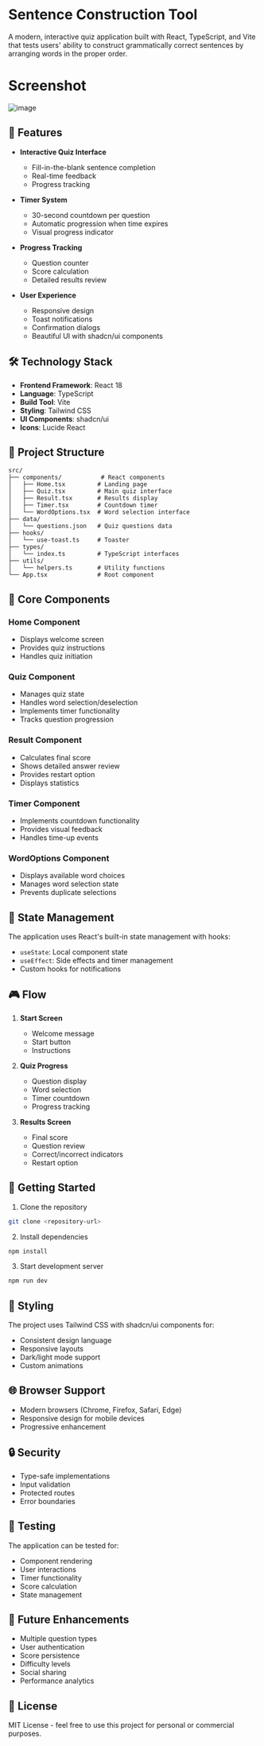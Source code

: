 # Sentence Construction Tool

A modern, interactive quiz application built with React, TypeScript, and Vite that tests users' ability to construct grammatically correct sentences by arranging words in the proper order.

# Screenshot
![image](https://github.com/user-attachments/assets/5f902e49-d697-4dd0-ac62-f78796803d12)


## 🌟 Features

- **Interactive Quiz Interface**
  - Fill-in-the-blank sentence completion
  - Real-time feedback
  - Progress tracking

- **Timer System**
  - 30-second countdown per question
  - Automatic progression when time expires
  - Visual progress indicator

- **Progress Tracking**
  - Question counter
  - Score calculation
  - Detailed results review

- **User Experience**
  - Responsive design
  - Toast notifications
  - Confirmation dialogs
  - Beautiful UI with shadcn/ui components

## 🛠️ Technology Stack

- **Frontend Framework**: React 18
- **Language**: TypeScript
- **Build Tool**: Vite
- **Styling**: Tailwind CSS
- **UI Components**: shadcn/ui
- **Icons**: Lucide React

## 📁 Project Structure

```
src/
├── components/           # React components
│   ├── Home.tsx         # Landing page
│   ├── Quiz.tsx         # Main quiz interface
│   ├── Result.tsx       # Results display
│   ├── Timer.tsx        # Countdown timer
│   └── WordOptions.tsx  # Word selection interface
├── data/
│   └── questions.json   # Quiz questions data
├── hooks/
│   └── use-toast.ts     # Toaster
├── types/
│   └── index.ts         # TypeScript interfaces
├── utils/
│   └── helpers.ts       # Utility functions
└── App.tsx              # Root component
```

## 🎯 Core Components

### Home Component
- Displays welcome screen
- Provides quiz instructions
- Handles quiz initiation

### Quiz Component
- Manages quiz state
- Handles word selection/deselection
- Implements timer functionality
- Tracks question progression

### Result Component
- Calculates final score
- Shows detailed answer review
- Provides restart option
- Displays statistics

### Timer Component
- Implements countdown functionality
- Provides visual feedback
- Handles time-up events

### WordOptions Component
- Displays available word choices
- Manages word selection state
- Prevents duplicate selections

## 🔄 State Management

The application uses React's built-in state management with hooks:

- `useState`: Local component state
- `useEffect`: Side effects and timer management
- Custom hooks for notifications


## 🎮 Flow

1. **Start Screen**
   - Welcome message
   - Start button
   - Instructions

2. **Quiz Progress**
   - Question display
   - Word selection
   - Timer countdown
   - Progress tracking

3. **Results Screen**
   - Final score
   - Question review
   - Correct/incorrect indicators
   - Restart option

## 🚀 Getting Started

1. Clone the repository
```bash
git clone <repository-url>
```

2. Install dependencies
```bash
npm install
```

3. Start development server
```bash
npm run dev
```

## 🎨 Styling

The project uses Tailwind CSS with shadcn/ui components for:
- Consistent design language
- Responsive layouts
- Dark/light mode support
- Custom animations

## 🌐 Browser Support

- Modern browsers (Chrome, Firefox, Safari, Edge)
- Responsive design for mobile devices
- Progressive enhancement

## 🔒 Security

- Type-safe implementations
- Input validation
- Protected routes
- Error boundaries

## 🧪 Testing

The application can be tested for:
- Component rendering
- User interactions
- Timer functionality
- Score calculation
- State management

## 🎯 Future Enhancements

- Multiple question types
- User authentication
- Score persistence
- Difficulty levels
- Social sharing
- Performance analytics

## 📄 License

MIT License - feel free to use this project for personal or commercial purposes.
